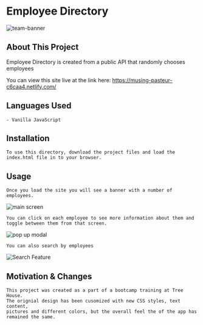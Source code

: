 # Employee Directory

![team-banner](https://user-images.githubusercontent.com/28825784/58734913-d281dc80-83c6-11e9-9d08-52314e3a63a6.jpg)

## About This Project

Employee Directory is created from a public API that randomly chooses employees

You can view this site live at the link here: https://musing-pasteur-c6caa4.netlify.com/

## Languages Used

```
- Vanilla JavaScript

```

## Installation

```
To use this directory, download the project files and load the index.html file in to your browser.
```

## Usage

```
Once you load the site you will see a banner with a number of employees.
```

![main screen](https://user-images.githubusercontent.com/28825784/58735135-7a97a580-83c7-11e9-9f62-ea798e4b8c36.png)

```
You can click on each employee to see more information about them and toggle between them from that screen.

```

![pop up modal](https://user-images.githubusercontent.com/28825784/58735160-8edba280-83c7-11e9-887f-921360dae678.png)

```
You can also search by employees

```

![Search Feature](https://user-images.githubusercontent.com/28825784/58735319-090c2700-83c8-11e9-993e-3562c0067176.png)

## Motivation & Changes

```
This project was created as a part of a bootcamp training at Tree House.
The orignial design has been cusomized with new CSS styles, text content,
pictures and different colors, but the overall feel the of the app has remained the same.
```
